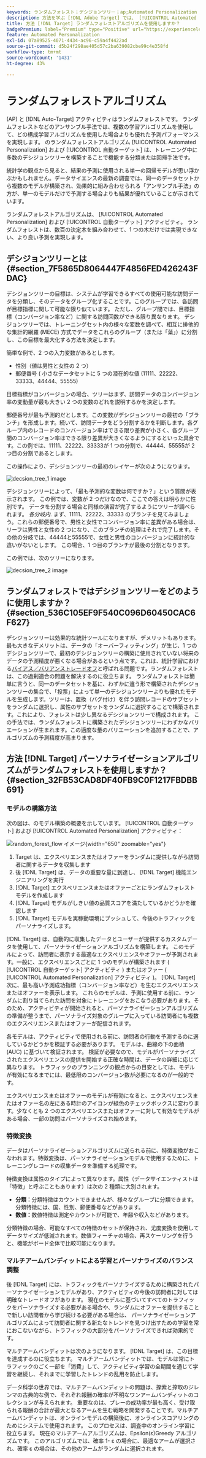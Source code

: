 ```yaml
---
keywords: ランダムフォレスト；デシジョンツリー；ap;Automated Personalization
description: 方法を学ぶ [!DNL Adobe Target] では、 [!UICONTROL Automated Personalization] (AP) および [!UICONTROL 自動ターゲット] アクティビティ。
title: 方法 [!DNL Target] ランダムフォレストアルゴリズムを使用しますか？
badgePremium: label="Premium" type="Positive" url="https://experienceleague.adobe.com/docs/target/using/introduction/intro.html?lang=ja#premium newtab=true" tooltip="Target Premium に含まれる機能を確認してください。"
feature: Automated Personalization
exl-id: 07a89525-4071-4434-ac96-c59a4f4422ad
source-git-commit: d5b24f298ae405d57c2ba639082cbe99c4e358fd
workflow-type: tm+mt
source-wordcount: '1431'
ht-degree: 43%

---
```


# ランダムフォレストアルゴリズム

(AP) と [!DNL Auto-Target] アクティビティはランダムフォレストです。 ランダムフォレストなどのアンサンブル手法では、複数の学習アルゴリズムを使用して、どの構成学習アルゴリズムを使用した場合よりも優れた予測パフォーマンスを実現します。 のランダムフォレストアルゴリズム [!UICONTROL Automated Personalization] および [!UICONTROL 自動ターゲット] は、トレーニング中に多数のデシジョンツリーを構築することで機能する分類または回帰手法です。

統計学の観点から見ると、結果の予測に使用される単一の回帰モデルが思い浮かぶかもしれません。データサイエンスの最新の調査では、同一のデータセットから複数のモデルが構築され、効果的に組み合わせられる「アンサンブル手法」の方が、単一のモデルだけで予測する場合よりも結果が優れていることが示されています。

ランダムフォレストアルゴリズムは、 [!UICONTROL Automated Personalization] および [!UICONTROL 自動ターゲット] アクティビティ。 ランダムフォレストは、数百の決定木を組み合わせて、1 つの木だけでは実現できない、より良い予測を実現します。

## デシジョンツリーとは {#section_7F5865D8064447F4856FED426243FDAC}

デシジョンツリーの目標は、システムが学習できるすべての使用可能な訪問データを分類し、そのデータをグループ化することです。このグループでは、各訪問が目標指標に関して可能な限り似ています。 ただし、グループ間では、目標指標（コンバージョン率など）に関する訪問回数ができる限り異なります。 デシジョンツリーでは、トレーニングセット内の様々な変数を調べて、相互に排他的な集計的網羅 (MECE) 方式でデータをこれらのグループ（または「葉」）に分割し、この目標を最大化する方法を決定します。

簡単な例で、2 つの入力変数があるとします。

* 性別（値は男性と女性の 2 つ）
* 郵便番号 ( 小さなデータセットに 5 つの潜在的な値 (11111、22222、33333、44444、55555)

目標指標がコンバージョンの場合、ツリーはまず、訪問データのコンバージョン率の変動量が最も大きい 2 つの変数のどれを説明するかを決定します。

郵便番号が最も予測的だとします。この変数がデシジョンツリーの最初の「ブランチ」を形成します。続いて、訪問データをどう分割するかを判断します。各グループ内のレコードのコンバージョン率はできる限り差異が小さく、各グループ間のコンバージョン率はできる限り差異が大きくなるようにするといった具合です。この例では、11111、22222、33333が 1 つの分割で、44444、55555が 2 つ目の分割であるとします。

この操作により、デシジョンツリーの最初のレイヤーが次のようになります。

![decsion_tree_1 image](assets/decsion_tree_1.png)

デシジョンツリーによって、「最も予測的な変数は何ですか？」という質問が表示されます。 この例では、変数が 2 つだけなので、ここでの答えは明らかに性別です。 データを分割する場合と同様の演習が完了するようにツリーが調べられます。 *各分岐内*. まず、11111、22222、33333 のブランチを見てみましょう。これらの郵便番号で、男性と女性でコンバージョン率に差異がある場合は、リーフは男性と女性の 2 つになり、このブランチの処理はそれで完了します。その他の分岐では、44444と55555で、女性と男性のコンバージョンに統計的な違いがないとします。 この場合、1 つ目のブランチが最後の分割となります。

この例では、次のツリーになります。

![decsion_tree_2 image](assets/decsion_tree_2.png)

## ランダムフォレストではデシジョンツリーをどのように使用しますか？ {#section_536C105EF9F540C096D60450CAC6F627}

デシジョンツリーは効果的な統計ツールになりますが、デメリットもあります。最も大きなデメリットは、データの「オーバーフィッティング」が生じ、1 つのデシジョンツリーで、最初のデシジョンツリーの構築に使用されていない将来のデータの予測精度が悪くなる場合があるという点です。これは、統計学習における[バイアス／バリアンストレードオフ](https://en.wikipedia.org/wiki/Bias%E2%80%93variance_tradeoff)と呼ばれる問題です。ランダムフォレストは、この過剰適合の問題を解決するのに役立ちます。 ランダムフォレストは簡単に言うと、同一のデータセットを基に、わずかに違う形で構築されたデシジョンツリーの集合で、「投票」によって単一のデシジョンツリーよりも優れたモデルを生成します。ツリーは、置換（バグ付け）を伴う訪問レコードのサブセットをランダムに選択し、属性のサブセットをランダムに選択することで構築されます。これにより、フォレストは少し異なるデシジョンツリーで構成されます。 この手法では、ランダムフォレストに構築されたデシジョンツリーにわずかなバリエーションが生まれます。この適度な量のバリエーションを追加することで、アルゴリズムの予測精度が高まります。

## 方法 [!DNL Target] パーソナライゼーションアルゴリズムがランダムフォレストを使用しますか？ {#section_32FB53CAD8DF40FB9C0F1217FBDBB691}

### モデルの構築方法

次の図は、のモデル構築の概要を示しています。 [!UICONTROL 自動ターゲット] および [!UICONTROL Automated Personalization] アクティビティ：

![random_forest_flow イメージ](assets/random_forest_flow.png){width="650" zoomable="yes"}

1. Target は、エクスペリエンスまたはオファーをランダムに提供しながら訪問者に関するデータを収集します
1. 後 [!DNL Target] は、データの重要な量に到達し、 [!DNL Target] 機能エンジニアリングを実行
1. [!DNL Target] エクスペリエンスまたはオファーごとにランダムフォレストモデルを作成します
1. [!DNL Target] モデルがしきい値の品質スコアを満たしているかどうかを確認します
1. [!DNL Target] モデルを実稼動環境にプッシュして、今後のトラフィックをパーソナライズします。

[!DNL Target] は、自動的に収集したデータとユーザーが提供するカスタムデータを使用して、パーソナライゼーションアルゴリズムを構築します。 このモデルによって、訪問者に表示する最適なエクスペリエンスやオファーが予測されます。一般に、エクスペリエンスごとに 1 つのモデルが構築されます ( [!UICONTROL 自動ターゲット] アクティビティ ) またはオファー ( [!UICONTROL Automated Personalization] アクティビティ )。 [!DNL Target] 次に、最も高い予測成功指標（コンバージョン率など）を生むエクスペリエンスまたはオファーを表示します。 これらのモデルは、予測に使用する前に、ランダムに割り当てられた訪問を対象にトレーニングをおこなう必要があります。そのため、アクティビティが開始されると、パーソナライゼーションアルゴリズムの準備が整うまで、パーソナライズ対象のグループに入っている訪問者にも複数のエクスペリエンスまたはオファーが配信されます。

各モデルは、アクティビティで使用される前に、訪問者の行動を予測するのに適しているかどうかを検証する必要があります。 モデルは、曲線の下の面積 (AUC) に基づいて検証されます。 検証が必要なので、モデルがパーソナライズされたエクスペリエンスの提供を開始する正確な時間は、データの詳細に応じて異なります。 トラフィックのプランニングの観点からの目安としては、モデルが有効になるまでには、最低限のコンバージョン数が必要になるのが一般的です。

エクスペリエンスまたはオファーのモデルが有効になると、エクスペリエンスまたはオファー名の左にある時計のアイコンが緑色のチェックボックスに変わります。少なくとも 2 つのエクスペリエンスまたはオファーに対して有効なモデルがある場合、一部の訪問はパーソナライズされ始めます。

### 特徴変換

データはパーソナライゼーションアルゴリズムに送られる前に、特徴変換がおこなわれます。特徴変換は、パーソナライゼーションモデルで使用するために、トレーニングレコードの収集データを準備する処理です。

特徴変換は属性のタイプによって異なります。属性（データサイエンティストは「特徴」と呼ぶこともあります）は次の 2 種類に大別されます。

* **分類：**&#x200B;分類特徴はカウントできませんが、様々なグループに分類できます。分類特徴には、国、性別、郵便番号などがあります。
* **数値：**&#x200B;数値特徴は測定やカウントが可能で、年齢や収入などがあります。

分類特徴の場合、可能なすべての特徴のセットが保持され、尤度変換を使用してデータサイズが低減されます。数値フィーチャの場合、再スケーリングを行うと、機能がボード全体で比較可能になります。

### マルチアームバンディットによる学習とパーソナライズのバランス調整

後 [!DNL Target] には、トラフィックをパーソナライズするために構築されたパーソナライゼーションモデルがあり、アクティビティの今後の訪問者に対しては明確なトレードオフがあります。 現在のモデルに基づいてすべてのトラフィックをパーソナライズする必要がある場合や、ランダムにオファーを提供することで新しい訪問者から学び続ける必要がある場合は、 パーソナライゼーションアルゴリズムによって訪問者に関する新たなトレンドを見つけ出すための学習を常におこないながら、トラフィックの大部分をパーソナライズできれば効果的です。

マルチアームバンディットは次のようになります。 [!DNL Target] は、この目標を達成するのに役立ちます。 マルチアームバンディットでは、モデルは常にトラフィックのごく一部を「消費」して、アクティビティ学習の全期間を通じて学習を継続し、それまでに学習したトレンドの乱用を防止します。

データ科学の世界では、マルチアームバンディットの問題は、探索と搾取のジレンマの古典的な例で、それぞれ報酬の確率が不明なワンアームバンディットのコレクションが与えられます。 重要なのは、プレーの成功率が最も高く、受け取られる報酬の合計が最大となるアームを生む戦略を開発することです。マルチアームバンディットは、オンラインモデルの構築後に、オンラインスコアリングのためにシステムで使用されます。 このプロセスは、調査中のオンライン学習に役立ちます。 現在のマルチアームアルゴリズムは、Epsilon(ε)Greedy アルゴリズムです。 このアルゴリズムでは、確率 1- ε の場合に、最適なアームが選択され、確率 ε の場合は、その他のアームがランダムに選択されます。
